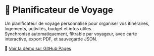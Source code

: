 # 🧳 Planificateur de Voyage

Un planificateur de voyage personnalisé pour organiser vos itinéraires, logements, activités, budget et infos utiles.  
Synchronisé automatiquement, filtrable par voyageur, avec carte interactive, export PDF, et sauvegarde JSON.

🔗 [Voir la démo sur GitHub Pages](https://KissyVH.github.io/PlanificateurVoyage/)
